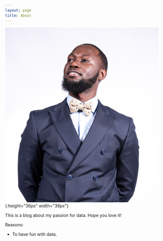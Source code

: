 ```yaml
---
layout: page
title: About
---
```


![image](/assets/images/co.png){:height="36px" width="36px"}



This is a blog about my passion for data.
Hope you love it!

Reasons:
- To have fun with data.
